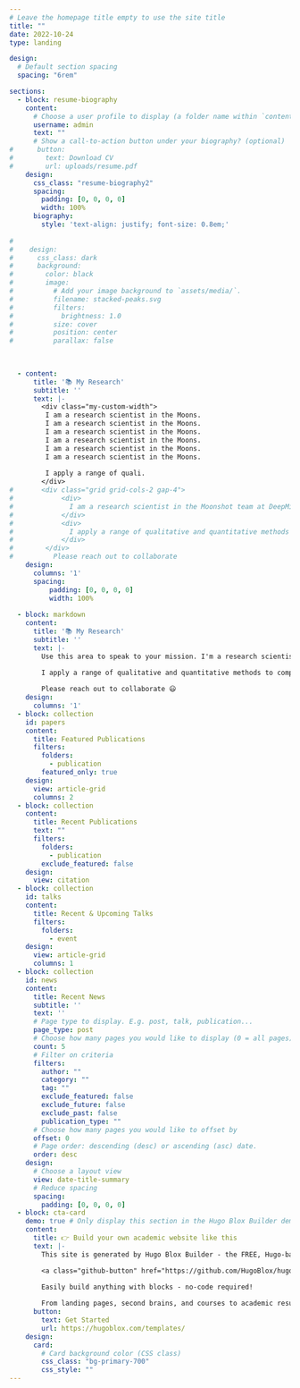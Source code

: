 ```yaml
---
# Leave the homepage title empty to use the site title
title: ""
date: 2022-10-24
type: landing

design:
  # Default section spacing
  spacing: "6rem"

sections:
  - block: resume-biography
    content:
      # Choose a user profile to display (a folder name within `content/authors/`) #
      username: admin
      text: ""
      # Show a call-to-action button under your biography? (optional)
#      button:
#        text: Download CV
#        url: uploads/resume.pdf
    design:
      css_class: "resume-biography2"
      spacing:
        padding: [0, 0, 0, 0]
        width: 100%
      biography:
        style: 'text-align: justify; font-size: 0.8em;'
        
#     
#    design:
#      css_class: dark
#      background:
#        color: black
#        image:
#          # Add your image background to `assets/media/`.
#          filename: stacked-peaks.svg
#          filters:
#            brightness: 1.0
#          size: cover
#          position: center
#          parallax: false
 
    

  - content:
      title: '📚 My Research'
      subtitle: ''
      text: |-
        <div class="my-custom-width">
         I am a research scientist in the Moons.
         I am a research scientist in the Moons.
         I am a research scientist in the Moons.
         I am a research scientist in the Moons.
         I am a research scientist in the Moons.
         I am a research scientist in the Moons.
        
         I apply a range of quali.
        </div>
#       <div class="grid grid-cols-2 gap-4">
#            <div>
#              I am a research scientist in the Moonshot team at DeepMind. I blog about machine learning, deep learning, and moonshots.
#            </div>
#            <div>
#              I apply a range of qualitative and quantitative methods to comprehensively investigate the role of science and technology in the economy.
#            </div>
#        </div>
#          Please reach out to collaborate
    design:
      columns: '1'
      spacing:
          padding: [0, 0, 0, 0]
          width: 100%
      
  - block: markdown
    content:
      title: '📚 My Research'
      subtitle: ''
      text: |-
        Use this area to speak to your mission. I'm a research scientist in the Moonshot team at DeepMind. I blog about machine learning, deep learning, and moonshots.

        I apply a range of qualitative and quantitative methods to comprehensively investigate the role of science and technology in the economy.
        
        Please reach out to collaborate 😃
    design:
      columns: '1'
  - block: collection
    id: papers
    content:
      title: Featured Publications
      filters:
        folders:
          - publication
        featured_only: true
    design:
      view: article-grid
      columns: 2
  - block: collection
    content:
      title: Recent Publications
      text: ""
      filters:
        folders:
          - publication
        exclude_featured: false
    design:
      view: citation
  - block: collection
    id: talks
    content:
      title: Recent & Upcoming Talks
      filters:
        folders:
          - event
    design:
      view: article-grid
      columns: 1
  - block: collection
    id: news
    content:
      title: Recent News
      subtitle: ''
      text: ''
      # Page type to display. E.g. post, talk, publication...
      page_type: post
      # Choose how many pages you would like to display (0 = all pages)
      count: 5
      # Filter on criteria
      filters:
        author: ""
        category: ""
        tag: ""
        exclude_featured: false
        exclude_future: false
        exclude_past: false
        publication_type: ""
      # Choose how many pages you would like to offset by
      offset: 0
      # Page order: descending (desc) or ascending (asc) date.
      order: desc
    design:
      # Choose a layout view
      view: date-title-summary
      # Reduce spacing
      spacing:
        padding: [0, 0, 0, 0]
  - block: cta-card
    demo: true # Only display this section in the Hugo Blox Builder demo site
    content:
      title: 👉 Build your own academic website like this
      text: |-
        This site is generated by Hugo Blox Builder - the FREE, Hugo-based open source website builder trusted by 250,000+ academics like you.

        <a class="github-button" href="https://github.com/HugoBlox/hugo-blox-builder" data-color-scheme="no-preference: light; light: light; dark: dark;" data-icon="octicon-star" data-size="large" data-show-count="true" aria-label="Star HugoBlox/hugo-blox-builder on GitHub">Star</a>

        Easily build anything with blocks - no-code required!
        
        From landing pages, second brains, and courses to academic resumés, conferences, and tech blogs.
      button:
        text: Get Started
        url: https://hugoblox.com/templates/
    design:
      card:
        # Card background color (CSS class)
        css_class: "bg-primary-700"
        css_style: ""
---
```

